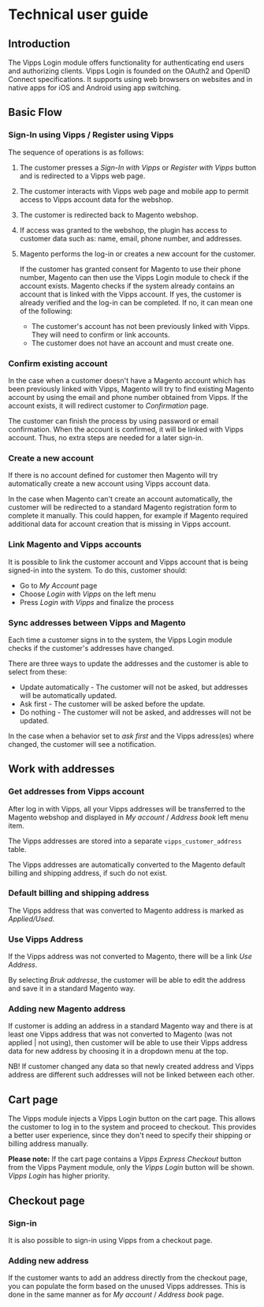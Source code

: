 # Technical user guide

## Introduction

The Vipps Login module offers functionality for authenticating end users and authorizing clients.
Vipps Login is founded on the OAuth2 and OpenID Connect specifications.
It supports using web browsers on websites and in native apps for iOS and Android using app switching.

## Basic Flow

### Sign-In using Vipps / Register using Vipps

The sequence of operations is as follows:

1. The customer presses a *Sign-In with Vipps* or *Register with Vipps* button and is redirected to a Vipps web page.
1. The customer interacts with Vipps web page and mobile app to permit access to Vipps account data for the webshop.
1. The customer is redirected back to Magento webshop.
1. If access was granted to the webshop, the plugin has access to customer data such as: name, email, phone number, and addresses.
1. Magento performs the log-in or creates a new account for the customer.

    If the customer has granted consent for Magento to use their phone number, Magento can then use the Vipps Login module to check if the account exists.
    Magento checks if the system already contains an account that is linked with the Vipps account. If yes, the customer is already verified and the log-in can be completed.
    If no, it can mean one of the following:

    * The customer's account has not been previously linked with Vipps. They will need to confirm or link accounts.
    * The customer does not have an account and must create one.

### Confirm existing account

In the case when a customer doesn't have a Magento account which has been previously linked with Vipps,
Magento will try to find existing Magento account by using the email and phone number obtained from Vipps.
If the account exists, it will redirect customer to *Confirmation* page.

The customer can finish the process by using password or email confirmation.
When the account is confirmed, it will be linked with Vipps account. Thus, no extra steps are needed for a later sign-in.

<!--![Confirmation page](docs/images/confirmation.png)-->

### Create a new account

If there is no account defined for customer then Magento will try automatically create a new account using Vipps account data.

In the case when Magento can't create an account automatically, the customer will be redirected to a standard Magento registration form to complete it manually.
This could happen, for example if Magento required additional data for account creation that is missing in Vipps account.

### Link Magento and Vipps accounts

It is possible to link the customer account and Vipps account that is being signed-in into the system.
To do this, customer should:

 - Go to *My Account* page
 - Choose *Login with Vipps* on the left menu
 - Press *Login with Vipps* and finalize the process

<!--![Log in with Vipps](account-login-with-vipps.png)-->

### Sync addresses between Vipps and Magento

Each time a customer signs in to the system, the Vipps Login module checks if the customer's addresses have changed.

There are three ways to update the addresses and the customer is able to select from these:

 - Update automatically - The customer will not be asked, but addresses will be automatically updated.
 - Ask first - The customer will be asked before the update.
 - Do nothing - The customer will not be asked, and addresses will not be updated.

<!--![Logged-in with Vipps](account-logged-in-with-vipps.png)-->

In the case when a behavior set to *ask first* and the Vipps adress(es) where changed, the customer will see a notification.


## Work with addresses

### Get addresses from Vipps account

After log in with Vipps, all your Vipps addresses will be transferred to the Magento webshop and displayed in *My account* / *Address book* left menu item.

The Vipps addresses are stored into a separate `vipps_customer_address` table.

The Vipps addresses are automatically converted to the Magento default billing and shipping address, if such do not exist.

### Default billing and shipping address

The Vipps address that was converted to Magento address is marked as *Applied/Used*.

<!--![Vipps applied addresses](account-vipps-addresses-applied.png)-->

### Use Vipps Address

If the Vipps address was not converted to Magento, there will be a link *Use Address*.

<!--![Vipps not applied addresses](account-vipps-addresses-not-applied.png)-->

By selecting *Bruk addresse*, the customer will be able to edit the address and save it in a standard Magento way.

<!--![Edit Vipps address](account-edit-vipps-address.png)-->

### Adding new Magento address

If customer is adding an address in a standard Magento way and there is at least one Vipps address that was not converted to Magento (was not applied | not using), then customer will be able to use their Vipps address data for new address by choosing it in a dropdown menu at the top.

<!--![Choose Vipps address](account-choose-vipps-address.png)-->

NB! If customer changed any data so that newly created address and Vipps address are different such addresses will not be linked between each other.

## Cart page

The Vipps module injects a Vipps Login button on the cart page. This allows the customer to log in to the system and proceed to checkout.
This provides a better user experience, since they don't need to specify their shipping or billing address manually.

**Please note:** If the cart page contains a *Vipps Express Checkout* button from the Vipps Payment module, only the *Vipps Login* button will be shown. *Vipps Login* has higher priority.

## Checkout page

### Sign-in

It is also possible to sign-in using Vipps from a checkout page.

<!--![Checkout Vipps Login](checkout-vipps-login.png)-->

### Adding new address

If the customer wants to add an address directly from the checkout page, you can populate the form based on the unused Vipps addresses.
This is done in the same manner as for *My account* / *Address book* page.

<!--![Checkout new address](checkout-new-address.png)-->
